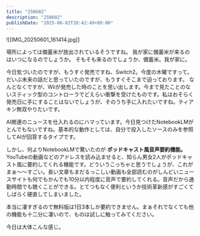 ```yaml
---
title: "250602"
description: "250602"
publishDate: "2025-06-02T20:42:49+09:00"
---
```


![[IMG_20250601_161414.jpg]]

場所によっては備蓄米が放出されているそうですね。
我が家に備蓄米が来るのはいつになるのでしょうか。
そもそも来るのでしょうか、備蓄米。我が家に。

今日気づいたのですが、もうすぐ発売ですね、Switch2。今度の木曜ですって。
だいぶ未来の話だと思っていたのですが、もうすぐそこまで迫っております。
なんとなくですが、Wiiが発売した時のことを思い出します。今まで見たことのないスティック型のコントローラでどえらい衝撃を受けたものです。私はおそらく発売日に手にすることはないでしょうが、そのうち手に入れたいですね。ティアキン無双やりたいです。

AI関連のニュースを仕入れるのにハマっています。今日見つけたNotebookLMがとんでもないですね。基本的な動作としては、自分で投入したソースのみを参照してAIが回答するタイプです。

しかし、何よりNotebookLMで驚いたのが **ポッドキャスト風音声要約機能。**
YouTubeの動画などのアドレスを読み込ませると、知らん男女2人がポッドキャスト風に要約してくれる機能です。どういうこっちゃと思うでしょうが、これがまぁ～～すごい。長い文章もまだるっこしい動画も全部読むのがしんどいニュースサイトも何でもかんでも10分以内程度に音声で要約してくれる。音声だから通勤時間でも聴くことができる。とてつもなく便利というか技術革新感がすごくてしばらく硬直してしまいました。

本当に凄すぎるので無料版は1日3本しか要約できません。まぁそれでなくても他の機能も十二分に凄いので、ものは試しに触ってみてください。

今日は大体こんな感じ。